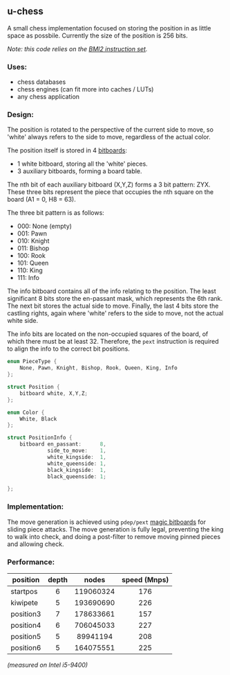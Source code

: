 ## u-chess

A small chess implementation focused on storing the position in as little space
as possbile. Currently the size of the position is 256 bits.

_Note: this code relies on the [BMI2 instruction set](https://en.wikipedia.org/wiki/X86_Bit_manipulation_instruction_set#BMI2_(Bit_Manipulation_Instruction_Set_2))._

### Uses:
- chess databases
- chess engines (can fit more into caches / LUTs)
- any chess application

### Design:

The position is rotated to the perspective of the current side to move, so
'white' always refers to the side to move, regardless of the actual color.

The position itself is stored in 4 [bitboards](https://www.chessprogramming.org/Bitboards):
- 1 white bitboard, storing all the 'white' pieces.
- 3 auxiliary bitboards, forming a board table.

The nth bit of each auxiliary bitboard (X,Y,Z) forms a 3 bit pattern: ZYX.
These three bits represent the piece that occupies the nth square on the
board (A1 = 0, H8 = 63).

The three bit pattern is as follows:
- 000: None (empty)
- 001: Pawn
- 010: Knight
- 011: Bishop
- 100: Rook
- 101: Queen
- 110: King
- 111: Info

The info bitboard contains all of the info relating to the position. The least
significant 8 bits store the en-passant mask, which represents the 6th rank.
The next bit stores the actual side to move. Finally, the last 4 bits store the
castling rights, again where 'white' refers to the side to move, not the actual
white side.

The info bits are located on the non-occupied squares of the board, of which
there must be at least 32. Therefore, the `pext` instruction is required to
align the info to the correct bit positions.

```C
enum PieceType {
	None, Pawn, Knight, Bishop, Rook, Queen, King, Info
};

struct Position {
	bitboard white, X,Y,Z;
};

enum Color {
	White, Black
};

struct PositionInfo {
	bitboard en_passant:      8,
	         side_to_move:    1,
	         white_kingside:  1,
	         white_queenside: 1,
	         black_kingside:  1,
	         black_queenside: 1;

};
```

### Implementation:
The move generation is achieved using `pdep/pext` [magic bitboards](https://www.chessprogramming.org/Magic_Bitboards#Fancy)
for sliding piece attacks. The move generation is fully legal, preventing
the king to walk into check, and doing a post-filter to remove moving pinned
pieces and allowing check.

### Performance:
|position |depth|    nodes|speed (Mnps)|
|---------|:---:|:-------:|:----------:|
|startpos |    6|119060324|         176|
|kiwipete |    5|193690690|         226|
|position3|    7|178633661|         157|
|position4|    6|706045033|         227|
|position5|    5| 89941194|         208|
|position6|    5|164075551|         225|

_(measured on Intel i5-9400)_
